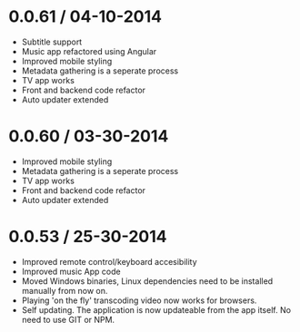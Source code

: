 # 0.0.61 / 04-10-2014

* Subtitle support
* Music app refactored using Angular
* Improved mobile styling
* Metadata gathering is a seperate process 
* TV app works
* Front and backend code refactor
* Auto updater extended

# 0.0.60 / 03-30-2014

* Improved mobile styling
* Metadata gathering is a seperate process
* TV app works
* Front and backend code refactor
* Auto updater extended

# 0.0.53 / 25-30-2014

* Improved remote control/keyboard accesibility
* Improved music App code
* Moved Windows binaries, Linux dependencies need to be installed manually from now on.
* Playing 'on the fly' transcoding video now works for browsers.
* Self updating. The application is now updateable from the app itself. No need to use GIT or NPM.

